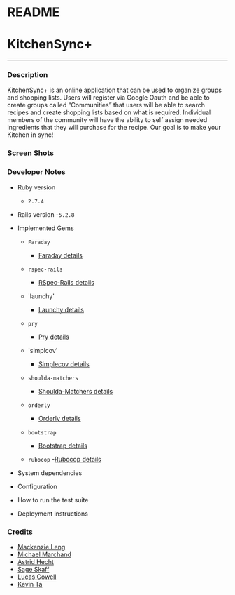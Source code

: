 # README


# KitchenSync+
--- 

### Description

KitchenSync+ is an online application that can be used to organize groups and shopping lists. Users will register via Google Oauth and be able to create groups called “Communities” that users will be able to search recipes and create shopping lists based on what is required. Individual members of the community will have the ability to self assign needed ingredients that they will purchase for the recipe. Our goal is to make your Kitchen in sync!

### Screen Shots


### Developer Notes
* Ruby version
  - `2.7.4`
  
* Rails version 
  -`5.2.8` 
  
* Implemented Gems 
  - `Faraday`
    - [Faraday details](https://lostisland.github.io/faraday/)  
  - `rspec-rails`
    - [RSpec-Rails details](https://rspec.info/)
  - 'launchy'
    - [Launchy details](https://github.com/copiousfreetime/launchy)
  - `pry` 
    - [Pry details](https://rubygems.org/gems/pry/versions/0.14.1)
  - 'simplcov' 
    - [Simplecov details](https://github.com/simplecov-ruby/simplecov)
  - `shoulda-matchers`
    - [Shoulda-Matchers details](https://github.com/thoughtbot/shoulda-matchers) 
  - `orderly` 
    - [Orderly details](https://github.com/jmondo/orderly)
    
  - `bootstrap` 
    - [Bootstrap details](https://github.com/twbs/bootstrap-rubygem)
  - `rubocop`
    -[Rubocop details](https://github.com/rubocop/rubocop)
  

* System dependencies

* Configuration

* How to run the test suite


* Deployment instructions


### Credits
  - [Mackenzie Leng](https://github.com/kenzjoy)
  - [Michael Marchand](https://github.com/MarchandMD)
  - [Astrid Hecht](https://github.com/Astrid-Hecht)
  - [Sage Skaff](https://github.com/sage-skaff)
  - [Lucas Cowell](https://github.com/lcole37)
  - [Kevin Ta](https://github.com/KevinT001)
